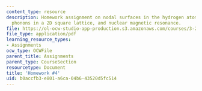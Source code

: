 ```yaml
---
content_type: resource
description: Homework assignment on nodal surfaces in the hydrogen atom, acoustic
  phonons in a 2D square lattice, and nuclear magnetic resonance.
file: https://ol-ocw-studio-app-production.s3.amazonaws.com/courses/3-23-electrical-optical-and-magnetic-properties-of-materials-fall-2007/b0accfb3e801a6ca04b643520d5fc514_ps4.pdf
file_type: application/pdf
learning_resource_types:
- Assignments
ocw_type: OCWFile
parent_title: Assignments
parent_type: CourseSection
resourcetype: Document
title: 'Homework #4'
uid: b0accfb3-e801-a6ca-04b6-43520d5fc514
---
```


